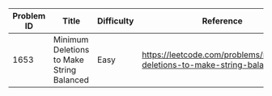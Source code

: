 | Problem ID | Title | Difficulty | Reference
| --- | --- | --- | ---
| 1653 | Minimum Deletions to Make String Balanced | Easy | https://leetcode.com/problems/minimum-deletions-to-make-string-balanced/

